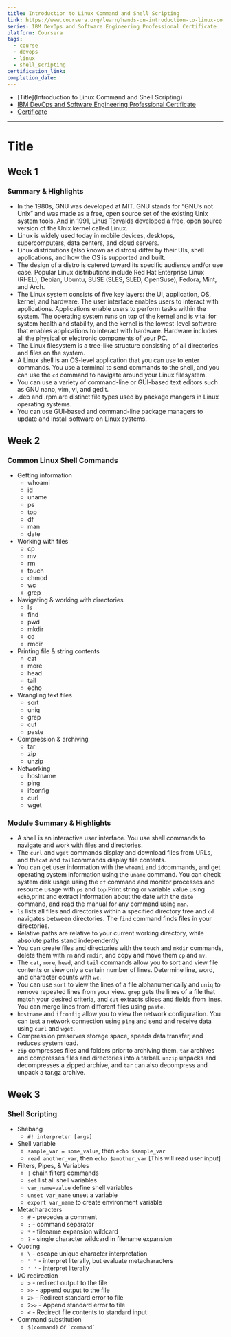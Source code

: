 ```yaml
---
title: Introduction to Linux Command and Shell Scripting
link: https://www.coursera.org/learn/hands-on-introduction-to-linux-commands-and-shell-scripting
series: IBM DevOps and Software Engineering Professional Certificate
platform: Coursera
tags:
  - course
  - devops
  - linux
  - shell_scripting
certification_link: 
completion_date:
---
```


- [Title](Introduction to Linux Command and Shell Scripting)
- [IBM DevOps and Software Engineering Professional Certificate](https://www.coursera.org/professional-certificates/devops-and-software-engineering)
- [Certificate]()

---

# Title

## Week 1

### Summary & Highlights

- In the 1980s, GNU was developed at MIT. GNU stands for “GNU’s not Unix” and was made as a free, open source set of the existing Unix system tools. And in 1991, Linus Torvalds developed a free, open source version of the Unix kernel called Linux.  
- Linux is widely used today in mobile devices, desktops, supercomputers, data centers, and cloud servers.
- Linux distributions (also known as distros) differ by their UIs, shell applications, and how the OS is supported and built.
- The design of a distro is catered toward its specific audience and/or use case. Popular Linux distributions include Red Hat Enterprise Linux (RHEL), Debian, Ubuntu, SUSE (SLES, SLED, OpenSuse), Fedora, Mint, and Arch.
- The Linux system consists of five key layers: the UI, application, OS, kernel, and hardware. The user interface enables users to interact with applications. Applications enable users to perform tasks within the system. The operating system runs on top of the kernel and is vital for system health and stability, and the kernel is the lowest-level software that enables applications to interact with hardware. Hardware includes all the physical or electronic components of your PC.
- The Linux filesystem is a tree-like structure consisting of all directories and files on the system.
- A Linux shell is an OS-level application that you can use to enter commands. You use a terminal to send commands to the shell, and you can use the `cd` command to navigate around your Linux filesystem.
- You can use a variety of command-line or GUI-based text editors such as GNU nano, vim, vi, and gedit.
- .deb and .rpm are distinct file types used by package mangers in Linux operating systems.
- You can use GUI-based and command-line package managers to update and install software on Linux systems.

## Week 2

### Common Linux Shell Commands

- Getting information
	- whoami
	- id
	- uname
	- ps
	- top
	- df
	- man
	- date
- Working with files
	- cp
	- mv
	- rm
	- touch
	- chmod
	- wc
	- grep
- Navigating & working with directories
	- ls
	- find
	- pwd
	- mkdir
	- cd
	- rmdir
- Printing file & string contents
	- cat
	- more
	- head
	- tail
	- echo
- Wrangling text files
	- sort
	- uniq
	- grep
	- cut
	- paste
- Compression & archiving
	- tar
	- zip
	- unzip
- Networking 
	- hostname
	- ping
	- ifconfig
	- curl
	- wget

### Module Summary & Highlights

- A shell is an interactive user interface. You use shell commands to navigate and work with files and directories.
- The `curl` and `wget` commands display and download files from URLs, and the`cat` and `tail`commands display file contents.
- You can get user information with the `whoami` and `id`commands, and get operating system information using the `uname` command. You can check system disk usage using the `df` command and monitor processes and resource usage with `ps` and `top`.Print string or variable value using `echo`,print and extract information about the date with the `date` command, and read the manual for any command using `man`.
- `ls` lists all files and directories within a specified directory tree and `cd` navigates between directories. The `find` command finds files in your directories.
- Relative paths are relative to your current working directory, while absolute paths stand independently
- You can create files and directories with the `touch` and `mkdir` commands, delete them with `rm` and `rmdir`, and copy and move them `cp` and `mv`.
- The `cat`, `more`, `head`, and `tail` commands allow you to sort and view file contents or view only a certain number of lines. Determine line, word, and character counts with `wc`.
- You can use `sort` to view the lines of a file alphanumerically and `uniq` to remove repeated lines from your view. `grep` gets the lines of a file that match your desired criteria, and `cut` extracts slices and fields from lines. You can merge lines from different files using `paste`.
- `hostname` and `ifconfig` allow you to view the network configuration. You can test a network connection using `ping` and send and receive data using `curl` and `wget`.
- Compression preserves storage space, speeds data transfer, and reduces system load.
- `zip` compresses files and folders prior to archiving them. `tar` archives and compresses files and directories into a tarball. `unzip` unpacks and decompresses a zipped archive, and `tar` can also decompress and unpack a tar.gz archive.

## Week 3

### Shell Scripting

- Shebang
	- `#! interpreter [args]`
- Shell variable
	- `sample_var = some_value`, then `echo $sample_var`
	- `read another_var`, then `echo $another_var` [This will read user input]
- Filters, Pipes, & Variables
	- `|` chain filters commands
	- `set` list all shell variables
	- `var_name=value` define shell variables
	- `unset var_name` unset a variable
	- `export var_name` to create environment variable
- Metacharacters
	- `#` - precedes a comment
	- `;` - command separator
	- `*` - filename expansion wildcard
	- `?` - single character wildcard in filename expansion
- Quoting
	- `\` - escape unique character interpretation
	- `" "` - interpret literally, but evaluate metacharacters
	- `' '` - interpret literally
- I/O redirection
	- `>` - redirect output to the file
	- `>>` - append output to the file
	- `2>` - Redirect standard error to file
	- `2>>` - Append standard error to file
	- `<` - Redirect file contents to standard input
- Command substitution
	- `$(command)` or `` `command` ``
